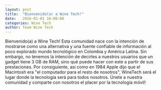 ```yaml
---
layout: post
title:  "Bienvenido(a) a Wine Tech!"
date:   2016-01-01 16:00:00
categories: Wine Tech
author: Team Wine Tech
---
```

Bienvenido(a) a Wine Tech! Esta comunidad nace con la intención de mostrarse como una alternativa y una fuente confiable de información al poco explorado mundo tecnológico en Colombia y América Latina.
Sin embargo, no tenemos la intención de decirles a nuestros usuarios que un gadget tiene 3 GB de RAM, sino qué puede hacer con este a partir de sus prestaciones. Por consiguiente, así como en 1984 Apple dijo que el Macintosh era "el computador para el resto de nosotros", WineTech será el lugar donde la tecnología será para todos nosotros.
Únete a nuestra comunidad y comparte con nosotros el placer por la tecnología móvil!